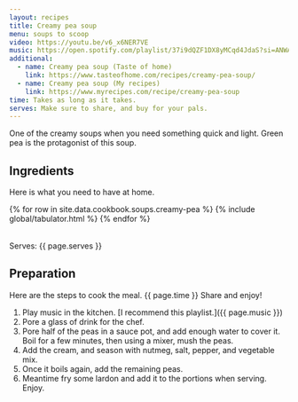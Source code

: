 ```yaml
---
layout: recipes
title: Creamy pea soup
menu: soups to scoop
video: https://youtu.be/v6_x6NER7VE
music: https://open.spotify.com/playlist/37i9dQZF1DX8yMCqd4JdaS?si=ANWAisFsRliV4uoXLcr9Kw
additional:
  - name: Creamy pea soup (Taste of home)
    link: https://www.tasteofhome.com/recipes/creamy-pea-soup/
  - name: Creamy pea soup (My recipes)
    link: https://www.myrecipes.com/recipe/creamy-pea-soup
time: Takes as long as it takes.
serves: Make sure to share, and buy for your pals.
---
```


One of the creamy soups when you need something quick and light. Green pea is the protagonist of this soup.
<!-- excerpt-end -->

## Ingredients

Here is what you need to have at home.

<table>
  {% for row  in site.data.cookbook.soups.creamy-pea %}
{% include global/tabulator.html %}
  {% endfor %}
</table>

Serves: {{ page.serves }}

## Preparation

Here are the steps to cook the meal. {{ page.time }} Share and enjoy!

1. Play music in the kitchen. [I recommend this playlist.]({{ page.music }})
2. Pore a glass of drink for the chef.
3. Pore half of the peas in a sauce pot, and add enough water to cover it. Boil for a few minutes, then using a mixer, mush the peas.
4. Add the cream, and season with nutmeg, salt, pepper, and vegetable mix.
5. Once it boils again, add the remaining peas. 
6. Meantime fry some lardon and add it to the portions when serving. Enjoy.